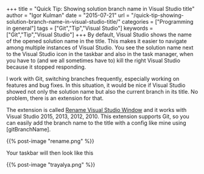 +++
title = "Quick Tip: Showing solution branch name in Visual Studio title"
author = "Igor Kulman"
date = "2015-07-21"
url = "/quick-tip-showing-solution-branch-name-in-visual-studio-title/"
categories = ["Programming in general"]
tags = ["Git","Tip","Visual Studio"]
keywords = ["Git","Tip","Visual Studio"]
+++
By default, Visual Studio shows the name of the opened solution name in the title. This makes it easier to navigate among multiple instances of Visual Studio. You see the solution name next to the Visual Studio icon in the taskbar and also in the task manager, when you have to (and we all sometimes have to) kill the right Visual Studio because it stopped responding.

I work with Git, switching branches frequently, especially working on features and bug fixes. In this situation, it would be nice if Visual Studio showed not only the solution name but also the current branch in its title. No problem, there is an extension for that.

The extension is called [Rename Visual Studio Window][1] and it works with Visual Studio 2015, 2013, 2012, 2010. This extension supports Git, so you can easily add the branch name to the title with a config like mine using [gitBranchName].

{{% post-image "rename.png" %}}

<!--more-->

Your taskbar will then look like this

{{% post-image "trayalya.png" %}}

 [1]: https://visualstudiogallery.msdn.microsoft.com/f3f23845-5b1e-4811-882f-60b7181fa6d6
